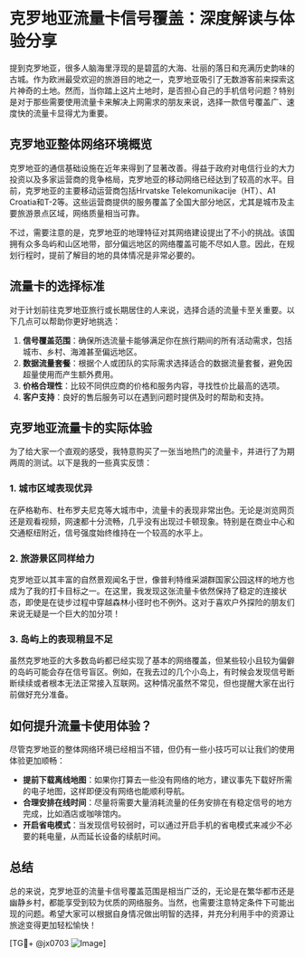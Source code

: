 # 克罗地亚流量卡信号覆盖：深度解读与体验分享

提到克罗地亚，很多人脑海里浮现的是碧蓝的大海、壮丽的落日和充满历史韵味的古城。作为欧洲最受欢迎的旅游目的地之一，克罗地亚吸引了无数游客前来探索这片神奇的土地。然而，当你踏上这片土地时，是否担心自己的手机信号问题？特别是对于那些需要使用流量卡来解决上网需求的朋友来说，选择一款信号覆盖广、速度快的流量卡显得尤为重要。

## 克罗地亚整体网络环境概览

克罗地亚的通信基础设施在近年来得到了显著改善。得益于政府对电信行业的大力投资以及多家运营商的竞争格局，克罗地亚的移动网络已经达到了较高的水平。目前，克罗地亚的主要移动运营商包括Hrvatske Telekomunikacije（HT）、A1 Croatia和T-2等。这些运营商提供的服务覆盖了全国大部分地区，尤其是城市及主要旅游景点区域，网络质量相当可靠。

不过，需要注意的是，克罗地亚的地理特征对其网络建设提出了不小的挑战。该国拥有众多岛屿和山区地带，部分偏远地区的网络覆盖可能不尽如人意。因此，在规划行程时，提前了解目的地的具体情况是非常必要的。

## 流量卡的选择标准

对于计划前往克罗地亚旅行或长期居住的人来说，选择合适的流量卡至关重要。以下几点可以帮助你更好地挑选：

1. **信号覆盖范围**：确保所选流量卡能够满足你在旅行期间的所有活动需求，包括城市、乡村、海滩甚至偏远地区。
2. **数据流量套餐**：根据个人或团队的实际需求选择适合的数据流量套餐，避免因超量使用而产生额外费用。
3. **价格合理性**：比较不同供应商的价格和服务内容，寻找性价比最高的选项。
4. **客户支持**：良好的售后服务可以在遇到问题时提供及时的帮助和支持。

## 克罗地亚流量卡的实际体验

为了给大家一个直观的感受，我特意购买了一张当地热门的流量卡，并进行了为期两周的测试。以下是我的一些真实反馈：

### 1. 城市区域表现优异
在萨格勒布、杜布罗夫尼克等大城市中，流量卡的表现非常出色。无论是浏览网页还是观看视频，网速都十分流畅，几乎没有出现过卡顿现象。特别是在商业中心和交通枢纽附近，信号强度始终维持在一个较高的水平上。

### 2. 旅游景区同样给力
克罗地亚以其丰富的自然景观闻名于世，像普利特维采湖群国家公园这样的地方也成为了我的打卡目标之一。在这里，我发现这张流量卡依然保持了稳定的连接状态，即使是在徒步过程中穿越森林小径时也不例外。这对于喜欢户外探险的朋友们来说无疑是一个巨大的加分项！

### 3. 岛屿上的表现稍显不足
虽然克罗地亚的大多数岛屿都已经实现了基本的网络覆盖，但某些较小且较为偏僻的岛屿可能会存在信号盲区。例如，在我去过的几个小岛上，有时候会发现信号断断续续或者根本无法正常接入互联网。这种情况虽然不常见，但也提醒大家在出行前做好充分准备。

## 如何提升流量卡使用体验？

尽管克罗地亚的整体网络环境已经相当不错，但仍有一些小技巧可以让我们的使用体验更加顺畅：

- **提前下载离线地图**：如果你打算去一些没有网络的地方，建议事先下载好所需的电子地图，这样即便没有网络也能顺利导航。
- **合理安排在线时间**：尽量将需要大量消耗流量的任务安排在有稳定信号的地方完成，比如酒店或咖啡馆内。
- **开启省电模式**：当发现信号较弱时，可以通过开启手机的省电模式来减少不必要的耗电量，从而延长设备的续航时间。

## 总结

总的来说，克罗地亚的流量卡信号覆盖范围是相当广泛的，无论是在繁华都市还是幽静乡村，都能享受到较为优质的网络服务。当然，也需要注意特定条件下可能出现的问题。希望大家可以根据自身情况做出明智的选择，并充分利用手中的资源让旅途变得更加轻松愉快！

[TG💪+ @jx0703 ![Image](https://github.com/user-attachments/assets/dbca1d08-cadb-493c-b0ec-ad6f7a83f270)]